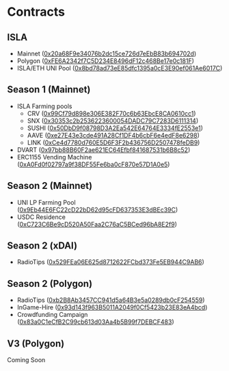 # Contracts

## ISLA

* Mainnet ([0x20a68F9e34076b2dc15ce726d7eEbB83b694702d](https://etherscan.io/address/0x20a68f9e34076b2dc15ce726d7eebb83b694702d))
* Polygon ([0xFE6A2342f7C5D234E8496dF12c468Be17e0c181F](https://polygonscan.com/address/0xfe6a2342f7c5d234e8496df12c468be17e0c181f))
* ISLA/ETH UNI Pool ([0x8bd78ad73eE85dfc1395a0cE3E90ef061Ae6017C](https://etherscan.io/address/0x8bd78ad73ee85dfc1395a0ce3e90ef061ae6017c))

## Season 1 (Mainnet)

* ISLA Farming pools
  * CRV ([0x99Cf79d898e306E382F70c6b63EbcE8CA0610cc1](https://etherscan.io/address/0x99Cf79d898e306E382F70c6b63EbcE8CA0610cc1))
  * SNX ([0x30353c2b2536223600054DADC79C7283D6111314](https://etherscan.io/address/0x30353c2b2536223600054DADC79C7283D6111314))
  * SUSHI ([0x50DbD9f08798D3A2Ea542E64764E3334fE2553e1](https://etherscan.io/address/0x50DbD9f08798D3A2Ea542E64764E3334fE2553e1))
  * AAVE ([0xe27E43e3cde491A28Cf1DF4b6cbF6e4edF8e6298](https://etherscan.io/address/0xe27E43e3cde491A28Cf1DF4b6cbF6e4edF8e6298))
  * LINK ([0xCe4d7780d760E5D6F3F2b436756D2507478feDB9](https://etherscan.io/address/0xCe4d7780d760E5D6F3F2b436756D2507478feDB9))
* DVART ([0x97bb88B60F2ae621EC64Efbf841687531b6B8c52](https://etherscan.io/address/0x97bb88B60F2ae621EC64Efbf841687531b6B8c52))
* ERC1155 Vending Machine ([0xA0Fd0f02797a9f38DF55Fe6ba0cF870e57D1A0e5](https://etherscan.io/address/0xA0Fd0f02797a9f38DF55Fe6ba0cF870e57D1A0e5))

## Season 2 (Mainnet)

* UNI LP Farming Pool ([0x9Eb44E6FC22cD22bD62d95cFD637353E3dBEc39C](https://etherscan.io/address/0x9Eb44E6FC22cD22bD62d95cFD637353E3dBEc39C))
* USDC Residence ([0xC723C6Be9cD520A50Faa2C76aC5BCed96bA8E2f9](https://etherscan.io/address/0xc723c6be9cd520a50faa2c76ac5bced96ba8e2f9))

## Season 2 (xDAI)

* RadioTips ([0x529FEa06E625d8712622FCbd373Fe5EB944C9AB6](https://blockscout.com/xdai/mainnet/address/0x529FEa06E625d8712622FCbd373Fe5EB944C9AB6/transactions))

## Season 2 (Polygon)

* RadioTips ([0xb2B8Ab3457CC941d5a64B3e5a0289db0cF254559](https://polygonscan.com/address/0xb2b8ab3457cc941d5a64b3e5a0289db0cf254559#code))
* InGame-Hire ([0x93d143f963B5011A2049f0Cf5423b23E83eA4bcd](https://polygonscan.com/address/0x93d143f963b5011a2049f0cf5423b23e83ea4bcd#code))
* Crowdfunding Campaign ([0x83a0C1eCfB2C99cb613d03Aa4b5B99f7DEBCF483](https://polygonscan.com/address/0x83a0c1ecfb2c99cb613d03aa4b5b99f7debcf483))

## V3 (Polygon)

Coming Soon
